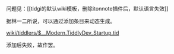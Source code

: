 问题见：[[tidgi的默认wiki模板，删除itonnote插件后，默认语言失效]]

据林一二所说，可以通过添加条目来动态生成。

[wiki/tiddlers/$__Modern.TiddlyDev_Startup.tid](https://github.com/tiddly-gittly/Modern.TiddlyDev/blob/master/wiki/tiddlers/%24__Modern.TiddlyDev_Startup.tid)

添加后失败，故作罢。